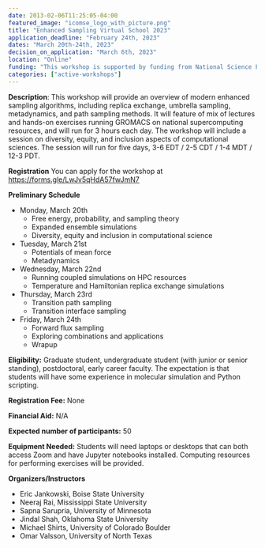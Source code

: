 ```yaml
---
date: 2013-02-06T11:25:05-04:00
featured_image: "icomse_logo_with_picture.png"
title: "Enhanced Sampling Virtual School 2023"
application_deadline: "February 24th, 2023"
dates: "March 20th-24th, 2023"
decision_on_application: "March 6th, 2023"
location: "Online"
funding: "This workshop is supported by funding from National Science Foundation Office of Advanced Cyberinfrastructure"
categories: ["active-workshops"]
---
```


**Description**: This workshop will provide an overview of modern enhanced sampling algorithms, including replica exchange, umbrella sampling, metadynamics, and path sampling methods.  It will feature of mix of lectures and hands-on exercises running GROMACS on national supercomputing resources, and will run for 3 hours each day. The workshop will include a session on diversity, equity, and inclusion aspects of computational sciences. The session will run for five days, 3-6 EDT / 2-5 CDT / 1-4 MDT / 12-3 PDT.  

**Registration**
You can apply for the workshop at https://forms.gle/LwJv5qHdA57fwJmN7

**Preliminary Schedule**
- Monday, March 20th
  - Free energy, probability, and sampling theory
  - Expanded ensemble simulations
  - Diversity, equity and inclusion in computational science
- Tuesday, March 21st
  - Potentials of mean force 
  - Metadynamics 
- Wednesday, March 22nd
  - Running coupled simulations on HPC resources
  - Temperature and Hamiltonian replica exchange simulations
- Thursday, March 23rd
  - Transition path sampling
  - Transition interface sampling
- Friday, March 24th
  - Forward flux sampling 
  - Exploring combinations and applications
  - Wrapup

**Eligibility:** Graduate student, undergraduate student (with junior or senior standing), postdoctoral, early career faculty. The expectation is that students will have some experience in molecular simulation and Python scripting. 

**Registration Fee:** None 

**Financial Aid:** N/A

**Expected number of participants:** 50

**Equipment Needed:** Students will need laptops or desktops that can both access Zoom and have Jupyter notebooks installed.  Computing resources for performing exercises will be provided.

**Organizers/Instructors**
- Eric Jankowski, Boise State University
- Neeraj Rai, Mississippi State University
- Sapna Sarupria, University of Minnesota 
- Jindal Shah, Oklahoma State University
- Michael Shirts, University of Colorado Boulder
- Omar Valsson, University of North Texas
